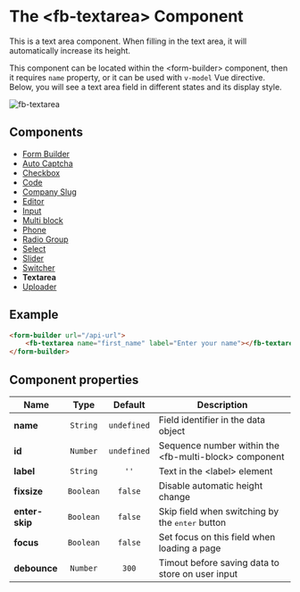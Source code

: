 # The &lt;fb-textarea&gt; Component

This is a text area component. When filling in the text area, it will automatically increase its height.

This component can be located within the &lt;form-builder&gt; component, then it requires `name` property, or it can be used with `v-model` Vue directive. Below, you will see a text area field in different states and its display style.

![fb-textarea](/assets/awema-pl/wiki/docs/fb-textarea.png)

## Components
* [Form Builder](./form-builder.md)
* [Auto Captcha](./fb-auto-captcha.md)
* [Checkbox](./fb-checkbox.md)
* [Code](./fb-code.md)
* [Company Slug](./fb-company-slug.md)
* [Editor](./fb-editor.md)
* [Input](./fb-input.md)
* [Multi block](./fb-multi-block.md)
* [Phone](./fb-phone.md)
* [Radio Group](./fb-radio-group.md)
* [Select](./fb-select.md)
* [Slider](./fb-slider.md)
* [Switcher](./fb-switcher.md)
* **Textarea**
* [Uploader](./fb-uploader.md)

## Example

```html
<form-builder url="/api-url">
    <fb-textarea name="first_name" label="Enter your name"></fb-textarea>
</form-builder>
```

<form-builder url="/api-url">
    <fb-textarea name="first_name" label="Enter your name"></fb-textarea>
</form-builder>


## Component properties

| Name                | Type               | Default             | Description                                       |
|---------------------|:------------------:|:-------------------:|---------------------------------------------------|
| **name**            | `String`           | `undefined`         | Field identifier in the data object               |
| **id**              | `Number`           | `undefined`         | Sequence number within the &lt;fb-multi-block&gt; component    |
| **label**           | `String`           | `''`                | Text in the &lt;label&gt; element                 |
| **fixsize**         | `Boolean`          | `false`             | Disable automatic height change                   |
| **enter-skip**      | `Boolean`          | `false`             | Skip field when switching by the <kbd>enter</kbd> button |
| **focus**           | `Boolean`          | `false`             | Set focus on this field when loading a page       |
| **debounce**        | `Number`           | `300`               | Timout before saving data to store on user input  |